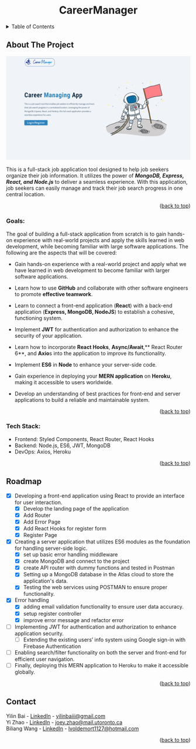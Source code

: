 <a name="readme-top"></a>

<div>
  <h1 align="center">CareerManager</h1>
</div>

<!-- TABLE OF CONTENTS -->
<details>
  <summary>Table of Contents</summary>
  <ol>
    <li>
      <a href="#about-the-project">About The Project</a>
      <ul>
        <li><a href="#goals">Goals</a></li>
        <li><a href="#tech-stack">Tech Stack</a></li>
      </ul>
    </li>
    <li><a href="#roadmap">Roadmap</a></li>
    <li><a href="#contact">Contact</a></li>
  </ol>
</details>



<!-- ABOUT THE PROJECT -->
## About The Project

[![Product Name Screen Shot][application-screenshot]](https://developing.com)

This is a full-stack job application tool designed to help job seekers organize their job information. It utilizes the power of <strong>*MongoDB, Express, React, and Node.js*</strong> to deliver a seamless experience. With this application, job seekers can easily manage and track their job search progress in one central location.


<p align="right">(<a href="#readme-top">back to top</a>)</p>

### Goals:
The goal of building a full-stack application from scratch is to gain hands-on experience with real-world projects and apply the skills learned in web development, while becoming familiar with large software applications. The following are the aspects that will be covered:

* Gain hands-on experience with a real-world project and apply what we have learned in web development to become familiar with larger software applications.

* Learn how to use **GitHub** and collaborate with other software engineers to promote **effective teamwork**.

* Learn to connect a front-end application (**React**) with a back-end application (**Express, MongoDB, NodeJS**) to establish a cohesive, functioning system.

* Implement **JWT** for authentication and authorization to enhance the security of your application.

* Learn how to incorporate **React Hooks**, **Async/Await**,** React Router 6**, and **Axio**s into the application to improve its functionality.

* Implement **ES6** in **Node** to enhance your server-side code.

* Gain experience in deploying your **MERN application** on **Heroku**, making it accessible to users worldwide.

* Develop an understanding of best practices for front-end and server applications to build a reliable and maintainable system.

<p align="right">(<a href="#readme-top">back to top</a>)</p>


### Tech Stack:
  * Frontend: Styled Components, React Router, React Hooks <br>
  * Backend: Node.js, ES6, JWT, MongoDB <br>
  * DevOps: Axios, Heroku <br>
<p align="right">(<a href="#readme-top">back to top</a>)</p>


<!-- ROADMAP -->
## Roadmap

- [x] Developing a front-end application using React to provide an interface for user interaction.
    - [x] Develop the landing page of the application
    - [x] Add Router
    - [x] Add Error Page
    - [x] Add React Hooks for register form
    - [x] Register Page
- [x] Creating a server application that utilizes ES6 modules as the foundation for handling server-side logic.
    - [x] set up basic error handling middleware
    - [x] create MongoDB and connect to the project
    - [x] create API router with dummy functions and tested in Postman
  - [x] Setting up a MongoDB database in the Atlas cloud to store the application's data.
  - [x] Testing the web services using POSTMAN to ensure proper functionality.
- [x] Error handling
  - [x] adding email validation functionality to ensure user data accuracy.
  - [x] setup register controller
  - [x] improve error message and refactor error
- [ ] Implementing JWT for authentication and authorization to enhance application security.
   - [ ] Extending the existing users’ info system using Google sign-in with Firebase Authentication
- [ ] Enabling search/filter functionality on both the server and front-end for efficient user navigation.
- [ ] Finally, deploying this MERN application to Heroku to make it accessible globally.

<p align="right">(<a href="#readme-top">back to top</a>)</p>


<!-- CONTACT -->
## Contact

Yilin Bai - [LinkedIn](https://www.linkedin.com/in/yilin-bai/) - yilinbaiii@gmail.com <br>
Yi Zhao - [LinkedIn](https://www.linkedin.com/in/joey-zhao-yi/) - joey.zhao@mail.utoronto.ca <br>
Biliang Wang - [LinkedIn](https://www.linkedin.com/in/joe-wang-480959174/) - lvoldemort1127@hotmail.com

<p align="right">(<a href="#readme-top">back to top</a>)</p>

<!-- MARKDOWN LINKS & IMAGES -->
[application-screenshot]: images/AppScreenshot.png

